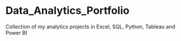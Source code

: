 # Data_Analytics_Portfolio
Collection of my analytics projects in Excel, SQL, Python, Tableau and Power BI
